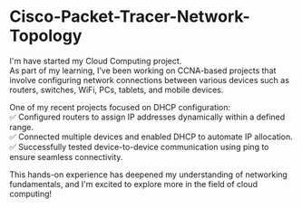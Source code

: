 # Cisco-Packet-Tracer-Network-Topology
I'm have started my Cloud Computing project.<br> As part of my learning, I’ve been working on CCNA-based projects that involve configuring network connections between various devices such as routers, switches, WiFi, PCs, tablets, and mobile devices.

One of my recent projects focused on DHCP configuration:<br>
✅ Configured routers to assign IP addresses dynamically within a defined range.<br>
✅ Connected multiple devices and enabled DHCP to automate IP allocation.<br>
✅ Successfully tested device-to-device communication using ping to ensure seamless connectivity.<br>

This hands-on experience has deepened my understanding of networking fundamentals, and I'm excited to explore more in the field of cloud computing!
